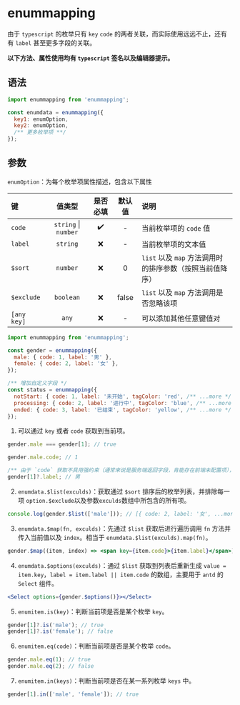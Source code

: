 # enummapping

由于 `typescript` 的枚举只有 `key` `code` 的两者关联，而实际使用远远不止，还有有 `label` 甚至更多字段的关联。

**以下方法、属性使用均有 `typescript` 签名以及编辑器提示。**

## 语法

``` javascript
import enummapping from 'enummapping';

const enumdata = enummapping({
  key1: enumOption,
  key2: enumOption,
  /** 更多枚举项 **/
});
```

## 参数

`enumOption`：为每个枚举项属性描述，包含以下属性

| 键 | 值类型 | 是否必填 | 默认值 | 说明 |
|:--|:--:|:--:|:--:|:--|
|`code`|`string` \| `number` |✔️|-|当前枚举项的 `code` 值
|`label`|`string`|❌|-|当前枚举项的文本值
|`$sort`|`number`|❌|0|`list` 以及 `map` 方法调用时的排序参数（按照当前值降序）
|`$exclude`|`boolean`|❌|false|`list` 以及 `map` 方法调用是否忽略该项
|`[any key]`|`any`|❌|-|可以添加其他任意键值对


``` javascript
import enummapping from 'enummapping';

const gender = enummapping({
  male: { code: 1, label: '男' },
  female: { code: 2, label: '女' },
});

/** 增加自定义字段 */
const status = enummapping({
  notStart: { code: 1, label: '未开始', tagColor: 'red', /** ...more */ },
  processing: { code: 2, label: '进行中', tagColor: 'blue', /** ...more */ },
  ended: { code: 3, label: '已结束', tagColor: 'yellow', /** ...more */ },
});
```

1. 可以通过 `key` 或者 `code` 获取到当前项。

``` javascript
gender.male === gender[1]; // true

gender.male.code; // 1

/** 由于 `code` 获取不具用强约束（通常来说是服务端返回字段，肯能存在前端未配置项），所以TS声明为 undefined | item，在严格模式下需要使用可选链 */
gender[1]?.label; // 男 
```

2. `enumdata.$list(exculds)`：获取通过 `$sort` 排序后的枚举列表，并排除每一项 `option.$exclude`以及参数`exculds`数组中所包含的所有项。

``` javascript
console.log(gender.$list(['male'])); // [{ code: 2, label: '女', ...more }]
```

3. `enumdata.$map(fn, exculds)`：先通过 `$list` 获取后进行遍历调用 `fn` 方法并传入当前值以及 `index`。相当于 `enumdata.$list(exculds).map(fn)`。

``` jsx
gender.$map((item, index) => <span key={item.code}>{item.label}</span>)
```

4. `enumdata.$options(exculds)`：通过 `$list` 获取到列表后重新生成 `value = item.key`，`label = item.label || item.code` 的数组，主要用于 `antd` 的 `Select` 组件。

``` jsx
<Select options={gender.$options()}></Select>
```

5. `enumitem.is(key)`：判断当前项是否是某个枚举 `key`。

``` javascript
gender[1]?.is('male'); // true
gender[1]?.is('female'); // false
```

6. `enumitem.eq(code)`：判断当前项是否是某个枚举 `code`。

``` javascript
gender.male.eq(1); // true
gender.male.eq(2); // false
```

7. `enumitem.in(keys)`：判断当前项是否在某一系列枚举 `keys` 中。

``` javascript
gender[1].in(['male', 'female']); // true
```
